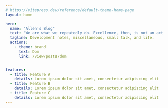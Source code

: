 ```yaml
---
# https://vitepress.dev/reference/default-theme-home-page
layout: home

hero:
  name: "Allen's Blog"
  text: "We are what we repeatedly do. Excellence, then, is not an act but a habit."
  tagline: Development notes, miscellaneous, small talk, and life.
  actions:
    - theme: brand
      text: Dom
      link: /view/posts/dom


features:
  - title: Feature A
    details: Lorem ipsum dolor sit amet, consectetur adipiscing elit
  - title: Feature B
    details: Lorem ipsum dolor sit amet, consectetur adipiscing elit
  - title: Feature C
    details: Lorem ipsum dolor sit amet, consectetur adipiscing elit
---
```


